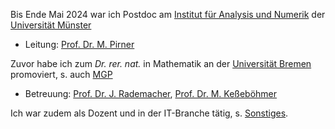 Bis Ende Mai 2024 war ich Postdoc am <a href="https://www.uni-muenster.de/AMM/institute.shtml">Institut für Analysis und Numerik</a> der <a href="https://www.uni-muenster.de/de/">Universität Münster</a>
<ul>
<li>Leitung: <a href="https://www.uni-muenster.de/AMM/Pirner/index.shtml">Prof. Dr. M. Pirner</a></li>
</ul> 
Zuvor habe ich zum <i>Dr. rer. nat.</i> in Mathematik an der <a href="https://www.uni-bremen.de/">Universität Bremen</a> promoviert, s. auch <a href="https://www.mathgenealogy.org/id.php?id=277103">MGP</a>
<ul>
<li>Betreuung: <a href="https://www.math.uni-hamburg.de/forschung/bereiche/am/ang-dynamische-systeme/personen/rademacher-jens.html">Prof. Dr. J. Rademacher</a>, <a href="https://www.uni-bremen.de/dynsys/members/prof-dr-marc-kesseboehmer">Prof. Dr. M. Keßeböhmer</a></li>
</ul>
 Ich war zudem als Dozent und in der IT-Branche tätig, s. <a href="https://www.dulbrich.de/#Sonstiges">Sonstiges</a>.





 






